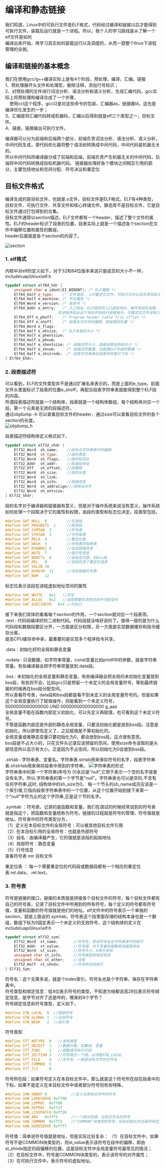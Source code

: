 # 编译和静态链接
我们知道，Linux中的可执行文件是ELF格式，代码经过编译和链接以后才能得到可执行文件，装载后运行就是一个进程。所以，我个人的学习路线是从了解一个elf文件是如何  
编译出来开始，再学习其实如何装载运行以及调度的，从而一窥整个linux下进程管理的全貌。

## 编译和链接的基本概念
我们在使用gcc/g++编译实际上是有4个阶段，预处理，编译，汇编，链接  
1、预处理展开头文件和处理宏，删除注释，添加行号标识；  
2、对预处理的文件进行词法分析、语法分析和语义分析，生成汇编代码，gcc实际上将预处理和编译合成了一个步骤，  
&emsp;使用ccl这个程序，gcc只是对这些命令的包装，汇编器as，链接器ld，这也是编译优化发生的一步；  
3、汇编是将汇编代码转成机器码，汇编以后得到就是elf三个类型之一，目标文件。  
4、链接，链接输出可执行文件。    

编译器可以分为前端和后端两个部分，前端负责词法分析、语法分析、语义分析，中间代码生成，源代码优化器将整个语法树转换成中间代码，中间代码是机器无关的，  
所以中间代码将编译器分成了前端和后端，前端负责产生机器无关的中间代码，后端将中间代码转换成目标机器代码。
链接器处理好各个模块之间相互引用的部分，主要包括地址和空间分配、符号决议和重定位

## 目标文件格式
编译生成的是目标文件，也就是.o文件，目标文件是ELF格式。ELF有4种类型，目标文件、可执行文件、共享文件和核心转储文件。静态库不是目标文件，它是目标文件通过打包得到的合集。  
目标文件通常以section描述，ELF文件都有一个header，描述了整个文件的属性。ELF的header标识了段表的位置，段表实际上就是一个描述各个section在文件中偏移位置和属性的数组，  
header后面就是各个section的内容了。

![section](../../source/images/目标文件格式.png ':size=40%')

### 1. elf格式
内核中对elf的定义如下，对于32和64位版本来说只是成员的大小不一样，include\uapi\linux\elf.h
```C++
typedef struct elf64_hdr {
    unsigned char e_ident[EI_NIDENT]; /* ELF魔数 */
    Elf64_Half e_type;    /* 文件类型，.o可重定位文件，可执行文件以及共享目标文件.so */    
    Elf64_Half e_machine; /* 平台属性 */
    Elf64_Word e_version; /* 版本号 */
    Elf64_Addr e_entry;   /* 入口地址，ELF程序的入口虚拟地址，操作系统在加载
                        完该程序后从这个地址开始执行进程指令，可重定位文件没有入口地址，为0 */
    Elf64_Off e_phoff;    /* Program header table file offset */
    Elf64_Off e_shoff;    /* 段表在文件中的偏移，即段表的位置 */
    Elf64_Word e_flags;   
    Elf64_Half e_ehsize;  /* ELF本身的大小 */
    Elf64_Half e_phentsize;
    Elf64_Half e_phnum;
    Elf64_Half e_shentsize; /* 段描述符大小，就是段表结构体大小 */
    Elf64_Half e_shnum;     /* 段描述符数量，也就是ELF中段的数量 */
    Elf64_Half e_shstrndx;  /* 段表字符串表在段表中的索引下标 */
} Elf64_Ehdr;
```

### 2. 段表描述符
可以看到，ELF的文件类型并不是通过扩展名来表示的，而是上面的e_type。前面文件头里面标识了段表的位置e_shoff，再配合段表字符串表就能得到整个ELF段的内容。  
所谓段表描述符就是一个结构体，段表就是一个结构体数组，每个结构体对应一个段，第一个元素是无效的段描述符。  
通过objdump -h 可以查看目标文件的header，通过size可以查看目标文件的各个section的长度。  
![objdump_h](../../source/images/objdump_h.png ':size=40%')

段表描述符结构体定义格式如下，  
```C++
typedef struct elf32_shdr {
    Elf32_Word  sh_name;    //段名在字符串表中的偏移
    Elf32_Word  sh_type;    //段的类型
    Elf32_Word  sh_flags;   //段的标志位
    Elf32_Addr  sh_addr;    //段虚拟地址
    Elf32_Off   sh_offset;  //段偏移
    Elf32_Word  sh_size;    //段的长度
    Elf32_Word  sh_link;    
    Elf32_Word  sh_info;    //链接信息
    Elf32_Word  sh_addralign;//段地址对齐
    Elf32_Word  sh_entsize;
} Elf32_Shdr;
```
段的名字对于编译器和链接器有意义，但是对于操作系统来说没有意义，操作系统如何处理一个段取决于它的属性和权限，由段的类型和标志位决定。段类型包括，   
```C++
#define SHT_NULL  0         //无效段
#define SHT_PROGBITS  1     //程序段
#define SHT_SYMTAB  2       //符号表
#define SHT_STRTAB  3       //字符串表
#define SHT_RELA  4         //重定位表
#define SHT_HASH  5         //符号表的哈希表
#define SHT_DYNAMIC 6       //动态链接信息
#define SHT_NOTE  7         //提示性信息
#define SHT_NOBITS  8       //该段无内容，如bss段
#define SHT_REL   9         //该段包含了重定位信息
#define SHT_SHLIB 10        
#define SHT_DYNSYM  11      //动态链接符号表
#define SHT_NUM   12
```
标志位表示该段在进程虚拟地址空间的属性
```C++
#define SHF_WRITE   0x1   //可写
#define SHF_ALLOC   0x2   //该段需要在进程空间中分配空间
#define SHF_EXECINSTR   0x4 //可执行
```
接下来我们具体的看看每个section的作用，一个section就对应一个段表项。   
.text : 代码段编译好的二进制代码。代码段就没啥好说的了。值得一提的是为什么代码段和数据段要区分开，一方面是区分权限，另一方面是实现数据缓存和指令缓存分离，  
提高CPU缓存命中率，最重要的是实现多个程序指令共享。 

.data：初始化好的全局和静态变量  

.rodata : 只读数据，如字符串常量，const变量比如printf中的参数，就是字符串常量。有些编译器会把字符串常量放到.data段。  

.bss : 未初始化的全局变量和静态变量。有些编译器会把全局的未初始化变量放到bss段，有些则不会，比如gcc只是预留一个未定义的全局变量符号，等到最终链接的时候再在bss段分配空间。  
所以查看符号表，data段和bss段都是看不到未定义的全局变量符号的。但是如果这个全局变量执行了赋值操作，则能看到一个未定义符号，  
0000000000000000         *UND*  0000000000000000 g_aaa  
全局变量不能在函数内部定义初始化，可以先定义再赋值，也可看到这个未定义符号。  
不管是函数内部还是外部的静态全局变量，只要没初始化都是放到bss段。注意是初始化，所以即使先定义了，之后赋值是不算初始化的。  
全局变量或者静态变量只要初始化为0，都会放到bss段，这点很有意思。  
bss段是不占大小的，只在文件头记录应该预留的空间，使用size命令读取的是头部信息所以显示有大小。正是因为不占空间，所以初始化为0会放到bss段。  

.strtab : 字符串表、变量名。字符串表.strtab用来保存符号的名字，段表字符串表.shstrtab用来保存段表中用到的字符串。
![字符串表的形式](../../source/images/字符串表.png ':size=40%')  
字符串表中的第一个字符串(序号为 0)永远是”null”,它用于表示一个空的名字或者没有名字。所以,字符串表的第一个字节是"null"。字符串表也可以是空的,不含有任何字符串,这时, 结构体中的sh_size为0。
每一个节头的sh_name成员应该是一个索引值,它指向段表字符串表中的一个位置，从这个位置开始到接下来第一个"null"字符为止的这个字符串,正是这个节的名字。  

.symtab ：符号表，记录的是函数和变量。我们在调试的时候经常说到的符号表就是指这个，把函数和变量统称为符号。链接的过程就是符号的管理，符号值就是地址。符号表中的符号类型分为，  
（1）定义在本目标文件的全局符号：可以被其他目标文件引用  
（2）在本目标引用的全局符号：也就是外部符号  
（3）段名：由编译器产生，它的值就是该段的起始地址  
（4）局部符号：静态变量  
（5）行号信息    
查看符号表 nm 目标文件

重定位表 ： 每一个需要重定位的代码段或数据段都有一个相应的重定位表.rel.data，.rel.text。  

### 3. 符号表
符号是链接的接口，链接的本质就是拼接各个目标文件的符号，每个目标文件都有自己的符号表，记录了目标文件中所用到的所有符号，每个定义的符号都有符号值，变量和函数的符号值就是他们的地址。elf文件中的符号表示一个单独的section，就是上面说的.symtab，符号表这个段里面存储的结构本身也是一个数组，数组下标为0固定表示一个未定义的无效符号，这个结构体的定义在include\uapi\linux\elf.h  
```C++
typedef struct elf32_sym{
    Elf32_Word  st_name;       //符号名，即该符号名在字符串表中的索引
    Elf32_Addr  st_value;      //符号值，对于变量和函数来说就是地址
    Elf32_Word  st_size;       //符号大小，0表示未知
    unsigned char st_info;     //符号类型和绑定信息
    unsigned char st_other;    //没用
    Elf32_Half  st_shndx;      //符号所在段索引
} Elf32_Sym;
```
符号名：这个无需多说，就是个index索引，符号名也是个字符串，保存在字符串表中。    
符号类型和绑定信息：低4位表示符号的类型，不知道为啥都说高28位表示符号绑定信息，是字节对齐了还是咋的，哪来的4个字节？  
符号绑定信息和符号类型，定义如下，  
```C++
#define STB_LOCAL  0  //局部符号
#define STB_GLOBAL 1  //全局符号
#define STB_WEAK   2  //弱引用
```
符号类型
```C++
#define STT_NOTYPE  0   //未知类型
#define STT_OBJECT  1   //数据对象，如数组、变量
#define STT_FUNC    2   //函数或可执行代码
#define STT_SECTION 3   //符号表示一个段，必须是STB_LOCAL
#define STT_FILE    4   //文件名，一般是目标文件的文件名
#define STT_COMMON  5
#define STT_TLS     6
```
符号所在段：如果符号定义在本目标文件中，那么就是这个符号所在段在段表中的下标。如果不是定义在本目标文件中或者部分符号则有些特殊，
```C++
#define SHN_UNDEF 0           //定义在其他文件中的符号
#define SHN_LORESERVE 0xff00
#define SHN_LOPROC  0xff00
#define SHN_HIPROC  0xff1f
#define SHN_LIVEPATCH 0xff20
#define SHN_ABS   0xfff1      //一个绝对的值，比如文件名的符号
#define SHN_COMMON  0xfff2    //“COMMON”块类型的符号，如未初始化的全局符号定义
#define SHN_HIRESERVE 0xffff  
```
符号值：简单说符号值就是地址，但是实际比较复杂：
（1）在目标文件中，如果符号不是COMMON块类型的，则st_value表示该符号在段中的偏移，即由st_shndx指定的段偏移的位置，这是目标文件中全局变量符号最常见的情况；  
（2）在目标文件中，符号是COMMON块类型的，表示该符号的对齐属性；  
（3）在可执行文件中，表示符号的虚拟地址。  
